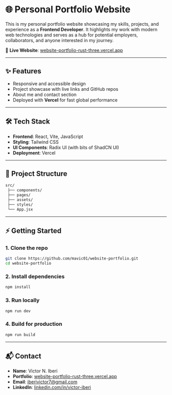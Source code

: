 # 🌐 Personal Portfolio Website

This is my personal portfolio website showcasing my skills, projects, and experience as a **Frontend Developer**. It highlights my work with modern web technologies and serves as a hub for potential employers, collaborators, and anyone interested in my journey.  

🚀 **Live Website**: [website-portfolio-rust-three.vercel.app](https://website-portfolio-rust-three.vercel.app/)  

---

## ✨ Features  
- Responsive and accessible design  
- Project showcase with live links and GitHub repos  
- About me and contact section  
- Deployed with **Vercel** for fast global performance  

---

## 🛠️ Tech Stack  
- **Frontend**: React, Vite, JavaScript  
- **Styling**: Tailwind CSS  
- **UI Components**: Radix UI (with bits of ShadCN UI)  
- **Deployment**: Vercel  

---

## 📂 Project Structure  
```bash
src/
 ├── components/    
 ├── pages/         
 ├── assets/        
 ├── styles/        
 └── App.jsx       
```

---

## ⚡ Getting Started  

### 1. Clone the repo  
```bash
git clone https://github.com/mavic01/website-portfolio.git
cd website-portfolio
```

### 2. Install dependencies  
```bash
npm install
```

### 3. Run locally  
```bash
npm run dev
```

### 4. Build for production  
```bash
npm run build
```

---

## 📬 Contact  
- **Name**: Victor N. Iberi  
- **Portfolio**: [website-portfolio-rust-three.vercel.app](https://website-portfolio-rust-three.vercel.app/)  
- **Email**: iberivictor7@gmail.com  
- **LinkedIn**: [linkedin.com/in/victor-iberi](https://www.linkedin.com/in/victor-iberi)  


